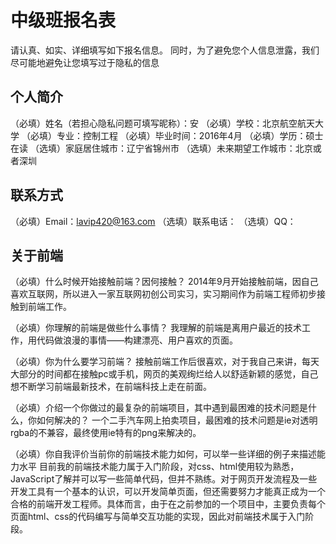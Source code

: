 # 中级班报名表

请认真、如实、详细填写如下报名信息。
同时，为了避免您个人信息泄露，我们尽可能地避免让您填写过于隐私的信息

## 个人简介

（必填）姓名（若担心隐私问题可填写昵称）：安
（必填）学校：北京航空航天大学
（必填）专业：控制工程
（必填）毕业时间：2016年4月
（必填）学历：硕士在读
（选填）家庭居住城市：辽宁省锦州市
（选填）未来期望工作城市：北京或者深圳

## 联系方式

（必填）Email：lavip420@163.com
（选填）联系电话：
（选填）QQ：

## 关于前端

（必填）什么时候开始接触前端？因何接触？
  2014年9月开始接触前端，因自己喜欢互联网，所以进入一家互联网初创公司实习，实习期间作为前端工程师初步接触到前端工作。

（必填）你理解的前端是做些什么事情？
  我理解的前端是离用户最近的技术工作，用代码做浪漫的事情——构建漂亮、用户喜欢的页面。

（必填）你为什么要学习前端？
  接触前端工作后很喜欢，对于我自己来讲，每天大部分的时间都在接触pc或手机，网页的美观绚烂给人以舒适新颖的感觉，自己想不断学习前端最新技术，在前端科技上走在前面。

（必填）介绍一个你做过的最复杂的前端项目，其中遇到最困难的技术问题是什么，你如何解决的？
一个二手汽车网上拍卖项目，最困难的技术问题是ie对透明rgba的不兼容，最终使用ie特有的png来解决的。

（必填）你自我评价当前你的前端技术能力如何，可以举一些详细的例子来描述能力水平
  目前我的前端技术能力属于入门阶段，对css、html使用较为熟悉，JavaScript了解并可以写一些简单代码，但并不熟练。对于网页开发流程及一些开发工具有一个基本的认识，可以开发简单页面，但还需要努力才能真正成为一个合格的前端开发工程师。具体而言，由于在之前参加的一个项目中，主要负责每个页面html、css的代码编写与简单交互功能的实现，因此对前端技术属于入门阶段。

